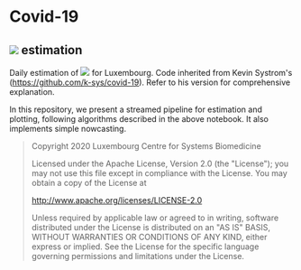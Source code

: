 # Covid-19

## ![](https://latex.codecogs.com/svg.latex?\inline&space;R_{eff}) estimation

Daily estimation of ![](https://latex.codecogs.com/svg.latex?\inline&space;R_{eff}) for Luxembourg.
Code inherited from Kevin Systrom's (https://github.com/k-sys/covid-19). Refer to his version for comprehensive explanation.

In this repository, we present a streamed pipeline for estimation and plotting, following algorithms described in the above notebook. It also implements simple nowcasting.

> Copyright 2020 Luxembourg Centre for Systems Biomedicine
>
> Licensed under the Apache License, Version 2.0 (the "License");
>  you may not use this file except in compliance with the License.
>  You may obtain a copy of the License at
>
>    http://www.apache.org/licenses/LICENSE-2.0
>
>  Unless required by applicable law or agreed to in writing, software
>  distributed under the License is distributed on an "AS IS" BASIS,
>  WITHOUT WARRANTIES OR CONDITIONS OF ANY KIND, either express or implied.
>  See the License for the specific language governing permissions and
>  limitations under the License.